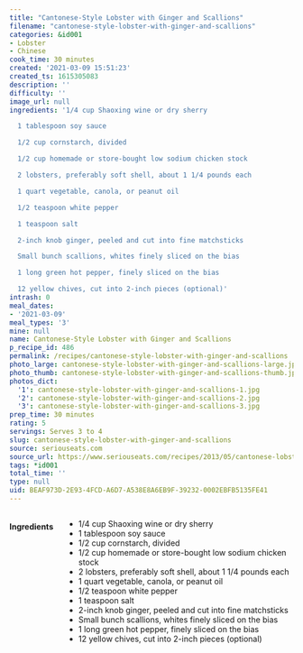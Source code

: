 ```yaml
---
title: "Cantonese-Style Lobster with Ginger and Scallions"
filename: "cantonese-style-lobster-with-ginger-and-scallions"
categories: &id001
- Lobster
- Chinese
cook_time: 30 minutes
created: '2021-03-09 15:51:23'
created_ts: 1615305083
description: ''
difficulty: ''
image_url: null
ingredients: '1/4 cup Shaoxing wine or dry sherry

  1 tablespoon soy sauce

  1/2 cup cornstarch, divided

  1/2 cup homemade or store-bought low sodium chicken stock

  2 lobsters, preferably soft shell, about 1 1/4 pounds each

  1 quart vegetable, canola, or peanut oil

  1/2 teaspoon white pepper

  1 teaspoon salt

  2-inch knob ginger, peeled and cut into fine matchsticks

  Small bunch scallions, whites finely sliced on the bias

  1 long green hot pepper, finely sliced on the bias

  12 yellow chives, cut into 2-inch pieces (optional)'
intrash: 0
meal_dates:
- '2021-03-09'
meal_types: '3'
mine: null
name: Cantonese-Style Lobster with Ginger and Scallions
p_recipe_id: 486
permalink: /recipes/cantonese-style-lobster-with-ginger-and-scallions
photo_large: cantonese-style-lobster-with-ginger-and-scallions-large.jpg
photo_thumb: cantonese-style-lobster-with-ginger-and-scallions-thumb.jpg
photos_dict:
  '1': cantonese-style-lobster-with-ginger-and-scallions-1.jpg
  '2': cantonese-style-lobster-with-ginger-and-scallions-2.jpg
  '3': cantonese-style-lobster-with-ginger-and-scallions-3.jpg
prep_time: 30 minutes
rating: 5
servings: Serves 3 to 4
slug: cantonese-style-lobster-with-ginger-and-scallions
source: seriouseats.com
source_url: https://www.seriouseats.com/recipes/2013/05/cantonese-lobster-chinese-ginger-scallion-recipe.html
tags: *id001
total_time: ''
type: null
uid: BEAF973D-2E93-4FCD-A6D7-A538E8A6EB9F-39232-0002EBFB5135FE41
---
```

<div class="large-8 medium-7 columns" id="writeup">	</div><!-- #writeup -->
</div><!-- #row-one -->
<div class="row" id="row-two">	<div class="medium-4 small-5 columns" id="ingredients"><h4>Ingredients</h4><div class="box box-ingredients content"><ul>
<li>1/4 cup Shaoxing wine or dry sherry</li>
<li>1 tablespoon soy sauce</li>
<li>1/2 cup cornstarch, divided</li>
<li>1/2 cup homemade or store-bought low sodium chicken stock</li>
<li>2 lobsters, preferably soft shell, about 1 1/4 pounds each</li>
<li>1 quart vegetable, canola, or peanut oil</li>
<li>1/2 teaspoon white pepper</li>
<li>1 teaspoon salt</li>
<li>2-inch knob ginger, peeled and cut into fine matchsticks</li>
<li>Small bunch scallions, whites finely sliced on the bias</li>
<li>1 long green hot pepper, finely sliced on the bias</li>
<li>12 yellow chives, cut into 2-inch pieces (optional)</li>
</ul>
</div>	</div>	<div class="medium-6 small-7 columns" id="directions">	</div>
